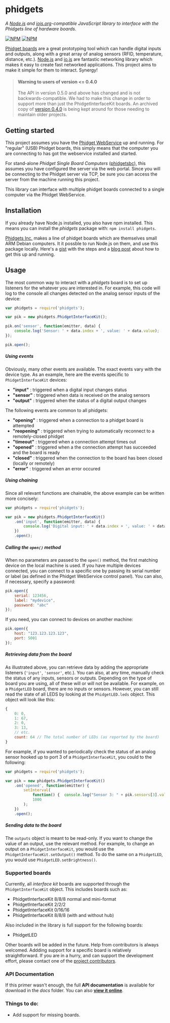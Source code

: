 # phidgets
_A [Node.js](http://www.nodejs.org/) and [iojs.org](http://www.iojs.org/)-compatible
JavaScript library to interface with the Phidgets line of hardware boards._

[![NPM](https://nodei.co/npm/phidgets.png?downloads=true)](https://nodei.co/npm/phidgets/)
[![NPM](https://nodei.co/npm-dl/phidgets.png?months=6&height=2)](https://nodei.co/npm/phidgets/)

[Phidget boards](http://www.phidgets.com/) are a great prototyping tool which can handle
digital inputs and outputs, along with a great array of analog sensors (RFID, temperature,
distance, etc.).  [Node.js](http://nodejs.org) and [io.js](http://iojs.org) are fantastic
networking library which makes it easy to create fast networked applications.  This
project aims to make it simple for them to interact. Synergy!

>#### Warning to users of version <= 0.4.0
>
>The API in version 0.5.0 and above has changed and is not backwards-compatible. We had to
>make this change in order to support more than just the PhidgetInterfaceKit boards. An
>archived copy of
>[version 0.4.0](http://cote.cc/w/wp-content/uploads/projects/phidgets/nodePhidgets-0.4.0.zip)
>is being kept around for those needing to maintain older projects.

## Getting started
This project assumes you have the
[Phidget WebService](http://www.phidgets.com/docs/Phidget_WebService) up and running.  For
"regular" (USB) Phidget boards, this simply means that the computer you are connecting to
has got the webservice installed and started.

For stand-alone *Phidget Single Board Computers*
([phidgetsbc](http://www.phidgets.com/products.php?category=21)), this assumes you have
configured the server via the web portal. Since you will be connecting to the Phidget
server via TCP, be sure you can access the server from the machine running this project.

This library can interface with multiple phidget boards connected to a single computer via
the Phidget WebService.

## Installation
If you already have Node.js installed, you also have npm installed. This means you can
install the *phidgets* package with: `npm install phidgets`.

[Phidgets Inc.](http://www.phidgets.com) makes a line of phidget boards which are
themselves small ARM Debian computers. It it possble to run Node.js on them, and use this
package locally. Here's a [gist](https://gist.github.com/1574158) with the steps and a
[blog post](http://blog.evantahler.com/node-js-running-on-a-phidgets-sbc2-board) about how
to get this up and running.

## Usage

The most common way to interact with a *phidgets* board is to set up listeners for the
whatever you are interested in. For example, this code will log to the console all changes
detected on the analog sensor inputs of the device:

```javascript
var phidgets = require('phidgets');

var pik = new phidgets.PhidgetInterfaceKit();

pik.on('sensor', function(emitter, data) {
    console.log('Sensor: ' + data.index + ', value: ' + data.value);
});

pik.open();
```
##### Using events

Obviously, many other events are available. The exact events vary with the device type. As
an example, here are the events specific to `PhidgetInterfaceKit` devices:

* **"input"** : triggered when a digital input changes status
* **"sensor"** : triggered when data is received on the analog sensors
* **"output"** : triggered when the status of a digital output changes

The following events are common to all phidgets: 

* **"opening"** : triggered when a connection to a phidget board is attempted
* **"reopening"** : triggered when trying to automatically reconnect to a remotely-closed
  phidget
* **"timeout"** : triggered when a connection attempt times out
* **"opened"** : triggered when a the connection attempt has succeeded and the board is
  ready
* **"closed"** : triggered when the connection to the board has been closed (locally or
  remotely)
* **"error"** : triggered when an error occured

##### Using chaining

Since all relevant functions are chainable, the above example can be written more
concisely:

```javascript
var phidgets = require('phidgets');

var pik = new phidgets.PhidgetInterfaceKit()
    .on('input', function(emitter, data) {
        console.log('Digital input: ' + data.index + ', value: ' + data.value);
    })
    .open();
```

##### Calling the `open()` method

When no parameters are passed to the `open()` method, the first matching device on the
local machine is used. If you have multiple devices connected, you can connect to a
specific one by passing its serial number or label (as defined in the Phidget WebService
control panel). You can also, if necessary, specify a password:

```javascript
pik.open({
    serial: 123456,
    label: "mydevice",
    password: "abc"
});
```

If you need, you can connect to devices on another machine:

```javascript
pik.open({
    host: "123.123.123.123",
    port: 5001
});
```
##### Retrieving data from the board

As illustrated above, you can retrieve data by adding the appropriate listeners
(`'input'`, `'sensor'`, etc.). You can also, at any time, manually check the status of any
inputs, sensors or outputs. Depending on the type of board you are using, all of these
will or will not be available. For example, on a `PhidgetLED` board, there are no inputs
or sensors. However, you can still read the state of all LEDS by looking at the
`PhidgetLED.leds` object. This object will look like this:

```javascript
{
    0: 0,
    1: 67,
    2: 0,
    3: 13,
    // etc.
    count: 64 // The total number of LEDs (as reported by the board)
}
```
For example, if you wanted to periodically check the status of an analog sensor hooked up
to port 3 of a `PhidgetInterfaceKit`, you could to the following:

```javascript
var phidgets = require('phidgets');

var pik = new phidgets.PhidgetInterfaceKit()
    .on('opened', function(emitter) {
        setInterval(
            function() {  console.log("Sensor 3: " + pik.sensors[3].value);  },
            1000
        );
    })
    .open();
```
##### Sending data to the board

The `outputs` object is meant to be read-only. If you want to change the value of an
output, use the relevant method. For example, to change an output on a
`PhidgetInterfaceKit`, you would use the `PhidgetInterfaceKit.setOutput()` method. To do
the same on a `PhidgetLED`, you would use `PhidgetLED.setBrightness()`.

### Supported boards

Currently, all *interface kit* boards are supported through the `PhidgetInterfaceKit`
object. This includes boards such as:

 * PhidgetInterfaceKit 8/8/8 normal and mini-format
 * PhidgetInterfaceKit 2/2/2
 * PhidgetInterfaceKit 0/16/16
 * PhidgetInterfaceKit 8/8/8 (with and without hub)

Also included in the library is full support for the following boards:

 * PhidgetLED

Other boards will be added in the future. Help from contributors is always welcomed.
Addding support for a specific board is relatively straightforward. If you are in a hurry,
and can support the development effort, please contact one of the
[project contributors](https://github.com/evantahler/nodePhidgets/graphs/contributors).

### API Documentation

If this primer wasn't enough, the full **API documentation** is available for download in
the *docs* folder. You can also
**[view it online](http://cotejp.github.io/node-phidgets/docs/)**.

### Things to do:
* Add support for missing boards.
